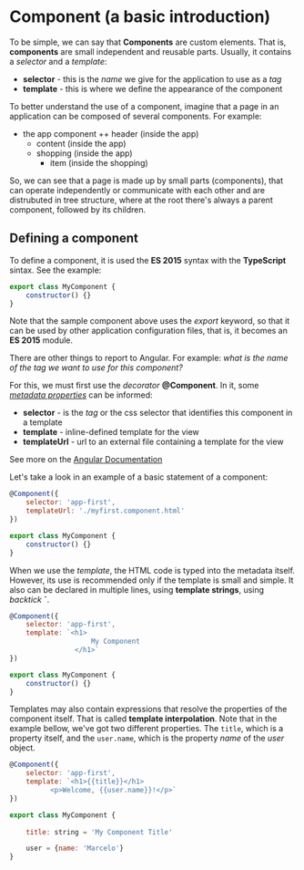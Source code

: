 # Component (a basic introduction)

To be simple, we can say that **Components** are custom elements. That is, **components** are small independent and reusable parts.
Usually, it contains a *selector* and a *template*:

+ **selector** - this is the *name* we give for the application to use as a *tag*
+ **template** - this is where we define the appearance of the component

To better understand the use of a component, imagine that a page in an application can be composed of several components. For example: 

+ the app component
++ header (inside the app)
  + content (inside the app)
  + shopping (inside the app)
    + item (inside the shopping)

So, we can see that a page is made up by small parts (components), that can operate independently or communicate with each other and are distrubuted in tree structure, where at the root there's always a parent component, followed by its children.

## Defining a component

To define a component, it is used the **ES 2015** syntax with the **TypeScript** sintax. See the example:

```javascript
export class MyComponent {
	constructor() {}
}
```
Note that the sample component above uses the *export* keyword, so that it can be used by other application configuration files, that is, it becomes an **ES 2015** module.

There are other things to report to Angular. For example: *what is the name of the tag we want to use for this component?*

For this, we must first use the *decorator* **@Component**. In it, some *[metadata properties](https://angular.io/api/core/Component)* can be informed:

+ **selector** - is the *tag* or the css selector that identifies this component in a template
+ **template** - inline-defined template for the view
+ **templateUrl** - url to an external file containing a template for the view

See more on the [Angular Documentation](https://angular.io/api/core/Component)

Let's take a look in an example of a basic statement of a component:

```javascript
@Component({
	selector: 'app-first',
	templateUrl: './myfirst.component.html'
})

export class MyComponent {
	constructor() {}
}
```

When we use the *template*, the HTML code is typed into the metadata itself. However, its use is recommended only if the template is small and simple. It also can be declared in multiple lines, using **template strings**, using *backtick* **`**.

```javascript
@Component({
	selector: 'app-first',
	template: `<h1>
                    My Component
                </h1>`
})

export class MyComponent {
	constructor() {}
}
```

Templates may also contain expressions that resolve the properties of the component itself. That is called **template interpolation**. Note that in the example bellow, we've got two different properties. The `title`, which is a property itself, and the `user.name`, which is the property *name* of the *user* object.
 
```javascript
@Component({
	selector: 'app-first',
	template: `<h1>{{title}}</h1>
		  <p>Welcome, {{user.name}}!</p>`
})

export class MyComponent {
	
	title: string = 'My Component Title'

	user = {name: 'Marcelo'}
}
```

